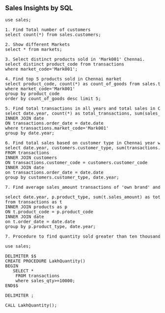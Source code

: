 ## Sales Insights by SQL 
<pre>
use sales; 

1. Find Total number of customers
select count(*) from sales.customers;

2. Show different Markets
select * from markets;

3. Select distinct products sold in 'Mark001' Chennai. 
select distinct product_code from transactions 
where market_code='Mark001'; 

4. Find top 5 products sold in Chennai market 
select product_code, count(*) as count_of_goods from sales.transactions
where market_code='Mark001'
group by product_code 
order by count_of_goods desc limit 5;

5. Find total transactions in all years and total sales in Chennai 
select date.year, count(*) as total_transactions, sum(sales_amount) as total_sales FROM transactions 
INNER JOIN date
ON transactions.order_date = date.date
where transactions.market_code='Mark001'
group by date.year;  

6. Find total sales based on customer type in Chennai year wise
select date.year, customers.customer_type, sum(transactions.sales_amount) as total_sales
FROM transactions
INNER JOIN customers
ON transactions.customer_code = customers.customer_code
INNER JOIN date
on transactions.order_date = date.date
group by customers.customer_type, date.year; 

7. Find average sales_amount transactions of 'own brand' and 'distribution.' year wise

select date.year, p.product_type, sum(t.sales_amount) as total_sales 
from transactions as t
INNER JOIN products as p
ON t.product_code = p.product_code
INNER JOIN date
on t.order_date = date.date
group by p.product_type, date.year; 

7. Procedure to find quantity sold greater than ten thousand

use sales; 

DELIMITER $$
CREATE PROCEDURE LakhQuantity()
BEGIN 
   SELECT *
    FROM transactions
    where sales_qty>=10000; 
END$$

DELIMITER ; 

CALL LakhQuantity();
</pre>
